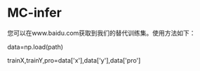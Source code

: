 # MC-infer
您可以在www.baidu.com获取到我们的替代训练集。使用方法如下：

 data=np.load(path)
 
 trainX,trainY,pro=data['x'],data['y'],data['pro']

